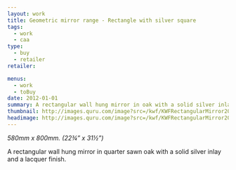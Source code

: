 ```yaml
---
layout: work
title: Geometric mirror range - Rectangle with silver square
tags:
  - work
  - caa
type:
  - buy
  - retailer
retailer:

menus:
  - work
  - toBuy
date: 2012-01-01
summary: A rectangular wall hung mirror in oak with a solid silver inlay and a lacquer finish.
thumbnail: http://images.quru.com/image?src=/kwf/KWFRectangularMirror2012.jpg&width=175&height=175&bottom=0.83438&top=0.16875
headimage: http://images.quru.com/image?src=/kwf/KWFRectangularMirror2012.jpg&top=0.07187&right=0.99531&bottom=0.97188
---
```

_580mm x 800mm. (22&frac34;” x 31&frac12;”)_

A rectangular wall hung mirror in quarter sawn oak with a solid silver inlay and a lacquer finish.
